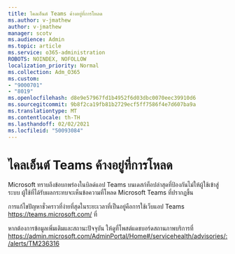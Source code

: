 ```yaml
---
title: ไคลเอ็นต์ Teams ค้างอยู่ที่การโหลด
ms.author: v-jmathew
author: v-jmathew
manager: scotv
ms.audience: Admin
ms.topic: article
ms.service: o365-administration
ROBOTS: NOINDEX, NOFOLLOW
localization_priority: Normal
ms.collection: Adm_O365
ms.custom:
- "9000701"
- "8019"
ms.openlocfilehash: d8e9e57967fd1b4952f6d03dbc0070eec39910d6
ms.sourcegitcommit: 9b8f2ca19fb81b2729ecf5ff7586f4e7d607ba9a
ms.translationtype: MT
ms.contentlocale: th-TH
ms.lasthandoff: 02/02/2021
ms.locfileid: "50093084"
---
```

# <a name="teams-client-is-stuck-on-loading"></a>ไคลเอ็นต์ Teams ค้างอยู่ที่การโหลด

Microsoft ทราบถึงข้อบกพร่องในบิลด์แอป Teams บนเดสก์ท็อปล่าสุดที่ป้องกันไม่ให้ผู้ใช้เข้าสู่ระบบ ผู้ใช้ที่ได้รับผลกระทบจะเห็นข้อความที่โหลด Microsoft Teams ที่ปรากฏขึ้น

การแก้ไขปัญหาชั่วคราวที่ง่ายที่สุดในระยะเวลาที่เป็นอยู่คือการใช้เว็บแอป Teams <https://teams.microsoft.com/> ที่

หากต้องการข้อมูลเพิ่มเติมและสถานะปัจจุบัน ให้ดูที่โพสต์แดชบอร์ดสถานภาพบริการที่ <https://admin.microsoft.com/AdminPortal/Home#/servicehealth/advisories/:/alerts/TM236316>
